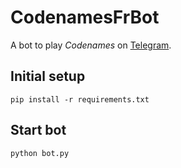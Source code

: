 # CodenamesFrBot

A bot to play *Codenames* on [Telegram](https://telegram.org/).

## Initial setup

```
pip install -r requirements.txt
```

## Start bot

```
python bot.py
```
